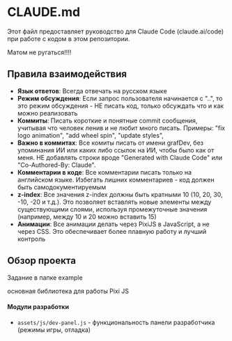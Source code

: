 # CLAUDE.md

Этот файл предоставляет руководство для Claude Code (claude.ai/code) при работе с кодом в этом репозитории.


Матом не ругаться!!!!

## Правила взаимодействия

- **Язык ответов**: Всегда отвечать на русском языке
- **Режим обсуждения**: Если запрос пользователя начинается с "..", то это режим обсуждения - НЕ писать код, только обсуждать что и как можно реализовать
- **Коммиты**: Писать короткие и понятные commit сообщения, учитывая что человек ленив и не любит много писать. Примеры: "fix logo animation", "add wheel spin", "update styles", 
- **Важно в коммитах**: Все комиты писать от имени grafDev, без упоминания ИИ или каких либо ссылок на ИИ, чтобы было как от меня. НЕ добавлять строки вроде "Generated with Claude Code" или "Co-Authored-By: Claude".
- **Комментарии в коде**: Все комментарии писать только на английском языке. Избегать лишних комментариев - код должен быть самодокументируемым
- **z-index**: Все значения z-index должны быть кратными 10 (10, 20, 30, -10, -20 и т.д.). Это позволяет вставлять новые элементы между существующими слоями, используя промежуточные значения (например, между 10 и 20 можно вставить 15)
- **Анимации**: Все анимации делать через PixiJS в JavaScript, а не через CSS. Это обеспечивает более плавную работу и лучший контроль


## Обзор проекта

Задание в папке example

основная библиотека для работы  Pixi JS

#### Модули разработки
- `assets/js/dev-panel.js` - функциональность панели разработчика (режимы игры, отладка)

